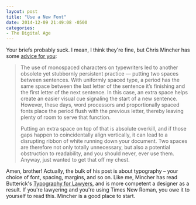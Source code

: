 ```yaml
---
layout: post
title: "Use a New Font"
date: 2014-12-09 21:49:08 -0500
categories: 
- The Digital Age
---
```


Your briefs probably suck. I mean, I think they're fine, but Chris Mincher has some [advice for you](http://mdappblog.com/2014/10/01/your-type-may-be-ripe-for-review/):

> The use of monospaced characters on typewriters led to another obsolete yet stubbornly persistent practice — putting two spaces between sentences. With uniformly spaced type, a period has the same space between the last letter of the sentence it’s finishing and the first letter of the next sentence. In this case, an extra space helps create an easier visual cue signaling the start of a new sentence. However, these days, word processors and proportionally spaced fonts place the period flush with the previous letter, thereby leaving plenty of room to serve that function. 
>
> Putting an extra space on top of that is absolute overkill, and if those gaps happen to coincidentally align vertically, it can lead to a disrupting ribbon of white running down your document. Two spaces are therefore not only totally unnecessary, but also a potential obstruction to readability, and you should never, ever use them. Anyway, just wanted to get that off my chest.

Amen, brother! Actually, the bulk of his post is about typography – your choice of font, spacing, margins, and so on. Like me, Mincher has read Butterick's [Typography for Lawyers](http://typographyforlawyers.com/), and is more competent a designer as a result. If you're lawyering and you're using Times New Roman, you owe it to yourself to read this. Mincher is a good place to start.